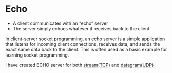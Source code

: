 # Echo

- A client communicates with an “echo” server
- The server simply echoes whatever it receives back to the client

In client-server socket programming, an echo server is a simple application that listens for incoming client connections, receives data, and sends the exact same data back to the client. This is often used as a basic example for learning socket programming.

i have created ECHO server for both [stream(TCP)](./stream/Readme.md) and [datagram(UDP)](./datagram/Readme.md)
